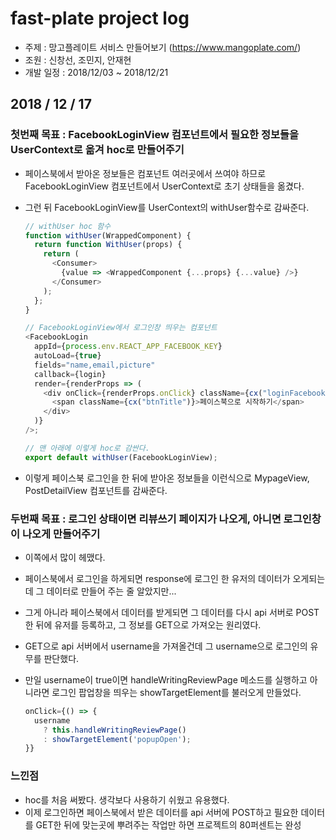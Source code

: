# fast-plate project log

- 주제 : 망고플레이트 서비스 만들어보기 (https://www.mangoplate.com/)
- 조원 : 신창선, 조민지, 안재현
- 개발 일정 : 2018/12/03 ~ 2018/12/21

## 2018 / 12 / 17

### 첫번째 목표 : FacebookLoginView 컴포넌트에서 필요한 정보들을 UserContext로 옮겨 hoc로 만들어주기

- 페이스북에서 받아온 정보들은 컴포넌트 여러곳에서 쓰여야 하므로 FacebookLoginView 컴포넌트에서 UserContext로 초기 상태들을 옮겼다.
- 그런 뒤 FacebookLoginView를 UserContext의 withUser함수로 감싸준다.

  ```js
  // withUser hoc 함수
  function withUser(WrappedComponent) {
    return function WithUser(props) {
      return (
        <Consumer>
          {value => <WrappedComponent {...props} {...value} />}
        </Consumer>
      );
    };
  }

  // FacebookLoginView에서 로그인창 띄우는 컴포넌트
  <FacebookLogin
    appId={process.env.REACT_APP_FACEBOOK_KEY}
    autoLoad={true}
    fields="name,email,picture"
    callback={login}
    render={renderProps => (
      <div onClick={renderProps.onClick} className={cx("loginFacebook")}>
        <span className={cx("btnTitle")}>페이스북으로 시작하기</span>
      </div>
    )}
  />;

  // 맨 아래에 이렇게 hoc로 감싼다.
  export default withUser(FacebookLoginView);
  ```

- 이렇게 페이스북 로그인을 한 뒤에 받아온 정보들을 이런식으로 MypageView, PostDetailView 컴포넌트를 감싸준다.

### 두번째 목표 : 로그인 상태이면 리뷰쓰기 페이지가 나오게, 아니면 로그인창이 나오게 만들어주기

- 이쪽에서 많이 헤맸다.
- 페이스북에서 로그인을 하게되면 response에 로그인 한 유저의 데이터가 오게되는데 그 데이터로 만들어 주는 줄 알았지만...
- 그게 아니라 페이스북에서 데이터를 받게되면 그 데이터를 다시 api 서버로 POST 한 뒤에 유저를 등록하고, 그 정보를 GET으로 가져오는 원리였다.
- GET으로 api 서버에서 username을 가져올건데 그 username으로 로그인의 유무를 판단했다.
- 만일 username이 true이면 handleWritingReviewPage 메소드를 실행하고 아니라면 로그인 팝업창을 띄우는 showTargetElement를 불러오게 만들었다.

  ```js
  onClick={() => {
    username
      ? this.handleWritingReviewPage()
      : showTargetElement('popupOpen');
  }}

  ```

### 느낀점

- hoc를 처음 써봤다. 생각보다 사용하기 쉬웠고 유용했다.
- 이제 로그인하면 페이스북에서 받은 데이터를 api 서버에 POST하고 필요한 데이터를 GET한 뒤에 맞는곳에 뿌려주는 작업만 하면 프로젝트의 80퍼센트는 완성
